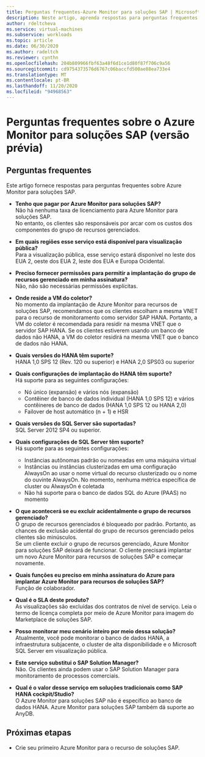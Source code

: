 ```yaml
---
title: Perguntas frequentes-Azure Monitor para soluções SAP | Microsoft Docs
description: Neste artigo, aprenda respostas para perguntas frequentes sobre Azure Monitor para soluções SAP.
author: rdeltcheva
ms.service: virtual-machines
ms.subservice: workloads
ms.topic: article
ms.date: 06/30/2020
ms.author: radeltch
ms.reviewer: cynthn
ms.openlocfilehash: 204b809966fbf63a48f6d1ce1d80f87f706c9a56
ms.sourcegitcommit: cd9754373576d6767c06baccfd500ae88ea733e4
ms.translationtype: MT
ms.contentlocale: pt-BR
ms.lasthandoff: 11/20/2020
ms.locfileid: "94968563"
---
```

# <a name="azure-monitor-for-sap-solutions-faq-preview"></a>Perguntas frequentes sobre o Azure Monitor para soluções SAP (versão prévia)
## <a name="frequently-asked-questions"></a>Perguntas frequentes

Este artigo fornece respostas para perguntas frequentes sobre Azure Monitor para soluções SAP.  

 - **Tenho que pagar por Azure Monitor para soluções SAP?**  
Não há nenhuma taxa de licenciamento para Azure Monitor para soluções SAP.  
No entanto, os clientes são responsáveis por arcar com os custos dos componentes do grupo de recursos gerenciados.  

 - **Em quais regiões esse serviço está disponível para visualização pública?**  
Para a visualização pública, esse serviço estará disponível no leste dos EUA 2, oeste dos EUA 2, leste dos EUA e Europa Ocidental.  

 - **Preciso fornecer permissões para permitir a implantação do grupo de recursos gerenciado em minha assinatura?**  
Não, não são necessárias permissões explícitas.  

 - **Onde reside a VM do coletor?**  
No momento da implantação de Azure Monitor para recursos de soluções SAP, recomendamos que os clientes escolham a mesma VNET para o recurso de monitoramento como servidor SAP HANA. Portanto, a VM do coletor é recomendada para residir na mesma VNET que o servidor SAP HANA. Se os clientes estiverem usando um banco de dados não HANA, a VM do coletor residirá na mesma VNET que o banco de dados não HANA.  

 - **Quais versões do HANA têm suporte?**  
HANA 1,0 SPS 12 (Rev. 120 ou superior) e HANA 2,0 SPS03 ou superior  

 - **Quais configurações de implantação do HANA têm suporte?**  
Há suporte para as seguintes configurações:
   - Nó único (expansão) e vários nós (expansão)  
   - Contêiner de banco de dados individual (HANA 1,0 SPS 12) e vários contêineres de banco de dados (HANA 1,0 SPS 12 ou HANA 2,0)  
   - Failover de host automático (n + 1) e HSR  

 - **Quais versões do SQL Server são suportadas?**  
SQL Server 2012 SP4 ou superior.  

 - **Quais configurações de SQL Server têm suporte?**  
Há suporte para as seguintes configurações:
   - Instâncias autônomas padrão ou nomeadas em uma máquina virtual  
   - Instâncias ou instâncias clusterizadas em uma configuração AlwaysOn ao usar o nome virtual do recurso clusterizado ou o nome do ouvinte AlwaysOn. No momento, nenhuma métrica específica de cluster ou AlwaysOn é coletada    
   - Não há suporte para o banco de dados SQL do Azure (PAAS) no momento  

 - **O que acontecerá se eu excluir acidentalmente o grupo de recursos gerenciado?**  
O grupo de recursos gerenciados é bloqueado por padrão. Portanto, as chances de exclusão acidental do grupo de recursos gerenciado pelos clientes são minúsculos.  
Se um cliente excluir o grupo de recursos gerenciado, Azure Monitor para soluções SAP deixará de funcionar. O cliente precisará implantar um novo Azure Monitor para recursos de soluções SAP e começar novamente.  

 - **Quais funções eu preciso em minha assinatura do Azure para implantar Azure Monitor para recursos de soluções SAP?**  
Função de colaborador.  

 - **Qual é o SLA deste produto?**  
As visualizações são excluídas dos contratos de nível de serviço. Leia o termo de licença completa por meio de Azure Monitor para imagem do Marketplace de soluções SAP.  

 - **Posso monitorar meu cenário inteiro por meio dessa solução?**  
Atualmente, você pode monitorar o banco de dados HANA, a infraestrutura subjacente, o cluster de alta disponibilidade e o Microsoft SQL Server em visualização pública.  

 - **Este serviço substitui o SAP Solution Manager?**  
Não. Os clientes ainda podem usar o SAP Solution Manager para monitoramento de processos comerciais.  

 - **Qual é o valor desse serviço em soluções tradicionais como SAP HANA cockpit/Studio?**  
O Azure Monitor para soluções SAP não é específico ao banco de dados HANA. Azure Monitor para soluções SAP também dá suporte ao AnyDB.  

## <a name="next-steps"></a>Próximas etapas

- Crie seu primeiro Azure Monitor para o recurso de soluções SAP.
